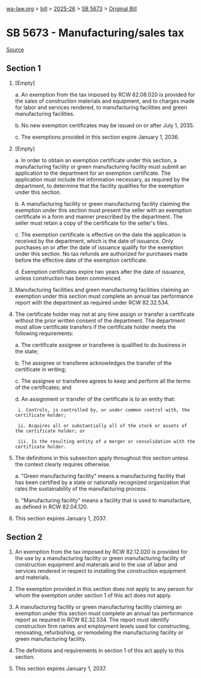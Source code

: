[wa-law.org](/) > [bill](/bill/) > [2025-26](/bill/2025-26/) > [SB 5673](/bill/2025-26/sb/5673/) > [Original Bill](/bill/2025-26/sb/5673/1/)

# SB 5673 - Manufacturing/sales tax

[Source](http://lawfilesext.leg.wa.gov/biennium/2025-26/Pdf/Bills/Senate%20Bills/5673.pdf)

## Section 1
1. [Empty]

    a. An exemption from the tax imposed by RCW 82.08.020 is provided for the sales of construction materials and equipment, and to charges made for labor and services rendered, to manufacturing facilities and green manufacturing facilities.

    b. No new exemption certificates may be issued on or after July 1, 2035.

    c. The exemptions provided in this section expire January 1, 2036.

2. [Empty]

    a. In order to obtain an exemption certificate under this section, a manufacturing facility or green manufacturing facility must submit an application to the department for an exemption certificate. The application must include the information necessary, as required by the department, to determine that the facility qualifies for the exemption under this section.

    b. A manufacturing facility or green manufacturing facility claiming the exemption under this section must present the seller with an exemption certificate in a form and manner prescribed by the department. The seller must retain a copy of the certificate for the seller's files.

    c. The exemption certificate is effective on the date the application is received by the department, which is the date of issuance. Only purchases on or after the date of issuance qualify for the exemption under this section. No tax refunds are authorized for purchases made before the effective date of the exemption certificate.

    d. Exemption certificates expire two years after the date of issuance, unless construction has been commenced.

3. Manufacturing facilities and green manufacturing facilities claiming an exemption under this section must complete an annual tax performance report with the department as required under RCW 82.32.534.

4. The certificate holder may not at any time assign or transfer a certificate without the prior written consent of the department. The department must allow certificate transfers if the certificate holder meets the following requirements:

    a. The certificate assignee or transferee is qualified to do business in the state;

    b. The assignee or transferee acknowledges the transfer of the certificate in writing;

    c. The assignee or transferee agrees to keep and perform all the terms of the certificates; and

    d. An assignment or transfer of the certificate is to an entity that:

        i. Controls, is controlled by, or under common control with, the certificate holder;

        ii. Acquires all or substantially all of the stock or assets of the certificate holder; or

        iii. Is the resulting entity of a merger or consolidation with the certificate holder.

5. The definitions in this subsection apply throughout this section unless the context clearly requires otherwise.

    a. "Green manufacturing facility" means a manufacturing facility that has been certified by a state or nationally recognized organization that rates the sustainability of the manufacturing process.

    b. "Manufacturing facility" means a facility that is used to manufacture, as defined in RCW 82.04.120.

6. This section expires January 1, 2037.

## Section 2
1. An exemption from the tax imposed by RCW 82.12.020 is provided for the use by a manufacturing facility or green manufacturing facility of construction equipment and materials and to the use of labor and services rendered in respect to installing the construction equipment and materials.

2. The exemption provided in this section does not apply to any person for whom the exemption under section 1 of this act does not apply.

3. A manufacturing facility or green manufacturing facility claiming an exemption under this section must complete an annual tax performance report as required in RCW 82.32.534. The report must identify construction firm names and employment levels used for constructing, renovating, refurbishing, or remodeling the manufacturing facility or green manufacturing facility.

4. The definitions and requirements in section 1 of this act apply to this section.

5. This section expires January 1, 2037.
